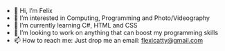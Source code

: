- 👋 Hi, I’m Felix
- 👀 I’m interested in Computing, Programming and Photo/Videography
- 🌱 I’m currently learning C#, HTML and CSS
- 💞️ I’m looking to work on anything that can boost my programming skills
- 📫 How to reach me: Just drop me an email: flexicatty@gmail.com

<!---
Flexicatty/Flexicatty is a ✨ special ✨ repository because its `README.md` (this file) appears on your GitHub profile.
You can click the Preview link to take a look at your changes.
--->
